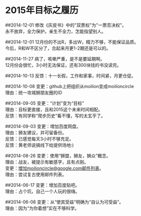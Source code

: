 # 2015年目标之履历

##2014-12-01
修改《灰皮书》中的"双票权"为"一票否决权"。  
永不放弃，全力保护。亲生不全力，怎能指望别人。

##2014-12-01
12月份的不出R，多出W，精力不够，不能保证品质。  
今后，R和W不区分了，合起来月更1-2期还是可以的。

##2014-11-27
病了，咳嗽严重，是不是要延期啊。  
12月份会很忙，3小时无法保证，还有300块钱的书没读完。

##2014-10-13
反馈：十一长假，工作和家事，时间紧，月更仓促。

##2014-10-08
变更：github上把组织从moilion变成moilioncircle  
理由：统一攻城狮朋友圈的ID  

##2014-09-05
变更：“计划”变为“目标”  
理由：目标更直接，且和2015这个未来时间相配。  
反馈：有同学称“爬步历史”看不懂，写的太玄乎了。  

##2014-09-03
变更：增加百度网盘。  
理由：狮友建议，并可留备份。  
反馈：已感觉每天3小时不够充足。  
反馈：黄老师说搞线下给提供场地:)  

##2014-08-26
变更：使用“狮盟，狮友，狮众”概念。  
理由：战友，被提示有敏感字，且有点刚。  
变更：增加moilioncircle@google.com邮件列表。  
理由：尝试复古使用邮件列表。  

##2014-06-17
变更：增加百度贴吧。  
理由：占个坑，自己一个人玩的很嗨。  

##2014-06-08
变更：从“使其受益”明确为“自认为可受益”。  
理由：因为“为你着想”实在不够科学。  
